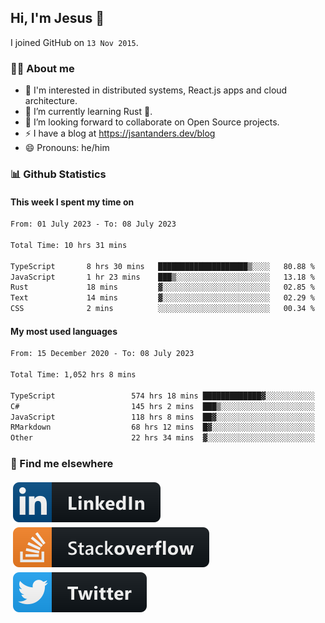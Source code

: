 ## Hi, I'm Jesus 👋

I joined GitHub on `13 Nov 2015`.

<!-- Talking about you -->

### 👨‍💻 About me

- 👦 I'm interested in distributed systems, React.js apps and cloud architecture.
- 🌱 I’m currently learning Rust 🦀.
- 👯 I’m looking forward to collaborate on Open Source projects.
- ⚡️ I have a blog at <https://jsantanders.dev/blog>
- 😄 Pronouns: he/him

### 📊 Github Statistics

#### This week I spent my time on

<!--START_SECTION:weekly-->

```txt
From: 01 July 2023 - To: 08 July 2023

Total Time: 10 hrs 31 mins

TypeScript       8 hrs 30 mins   ████████████████████▒░░░░   80.88 %
JavaScript       1 hr 23 mins    ███▒░░░░░░░░░░░░░░░░░░░░░   13.18 %
Rust             18 mins         ▓░░░░░░░░░░░░░░░░░░░░░░░░   02.85 %
Text             14 mins         ▓░░░░░░░░░░░░░░░░░░░░░░░░   02.29 %
CSS              2 mins          ░░░░░░░░░░░░░░░░░░░░░░░░░   00.34 %
```

<!--END_SECTION:weekly-->

#### My most used languages

<!--START_SECTION:alltime-->

```txt
From: 15 December 2020 - To: 08 July 2023

Total Time: 1,052 hrs 8 mins

TypeScript                 574 hrs 18 mins █████████████▓░░░░░░░░░░░   54.58 %
C#                         145 hrs 2 mins  ███▒░░░░░░░░░░░░░░░░░░░░░   13.79 %
JavaScript                 118 hrs 8 mins  ██▓░░░░░░░░░░░░░░░░░░░░░░   11.23 %
RMarkdown                  68 hrs 12 mins  █▓░░░░░░░░░░░░░░░░░░░░░░░   06.48 %
Other                      22 hrs 34 mins  ▓░░░░░░░░░░░░░░░░░░░░░░░░   02.15 %
```

<!--END_SECTION:alltime-->

### 📢 Find me elsewhere

<p>
  <a target="_blank" href="https://linkedin.com/in/jsantanders">
    <img src="https://github.com/jsantanders/jsantanders/blob/master/img/linkedin.svg" alt="LinkedIn" style="vertical-align:top; margin:4px">
  </a>
  
  <a target="_blank" href="https://stackoverflow.com/users/7318331/jesus-santander">
    <img src="https://github.com/jsantanders/jsantanders/blob/master/img/stackoverflow.svg" alt="StackOverflow" style="vertical-align:top; margin:4px">
  </a>
  
  <a target="_blank" href="http://twitter.com/jsantanders">
    <img src="https://github.com/jsantanders/jsantanders/blob/master/img/twitter.svg" alt="Twitter" style="vertical-align:top; margin:4px">
  </a>
</p>
